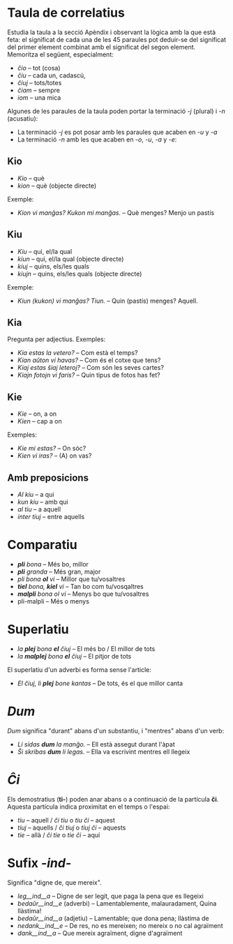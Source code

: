 # Taula de correlatius

Estudia la taula a la secció Apèndix i observant la lògica amb la que està feta: el significat de cada una de les 45 paraules pot deduir-se del significat del primer element combinat amb el significat del segon element. Memoritza el següent, especialment:

- *ĉio*  – tot (cosa)
- *ĉiu*  – cada un, cadascú, 
- *ĉiuj*  – tots/totes
- *ĉiam* – sempre
- *iom* – una mica

Algunes de les paraules de la taula poden portar la terminació *-j* (plural) i *-n* (acusatiu):

- La terminació *-j* es pot posar amb les paraules que acaben en *-u* y *-a*
- La terminació *-n* amb les que acaben en *-o*, *-u*, *-a* y *-e*:

## Kio 

- *Kio* – què 
- *kion* – què (objecte directe)

Exemple: 

- *Kion vi manĝas? Kukon mi manĝas.* – Què menges? Menjo un pastís

## Kiu
- *Kiu* – qui, el/la qual
- *kiun* – qui, el/la qual (objecte directe)
- *kiuj* – quins, els/les quals
- *kiujn* – quins, els/les quals (objecte directe)

Exemple: 

- *Kiun (kukon) vi manĝas? Tiun.* – Quin (pastís) menges? Aquell.

## Kia

Pregunta per adjectius. Exemples:

- *Kia estas la vetero?* – Com està el temps?
- *Kian aŭton vi havas?* – Com és el cotxe que tens?
- *Kiaj estas ŝiaj leteroj?* – Com són les seves cartes?
- *Kiajn fotojn vi faris?* – Quin tipus de fotos has fet?

## Kie

- *Kie* – on, a on
- *Kien* – cap a on 

Exemples:

- *Kie mi estas?* – On sóc?
- *Kien vi iras?* – (A) on vas?

## Amb preposicions

- *Al kiu* – a qui
- *kun kiu* – amb qui
- *al tiu* – a aquell
- *inter tiuj* – entre aquells

# Comparatiu

- *__pli__ bona* – Més bo, millor
- *__pli__ granda* – Més gran, major
- *pli bona __ol__ vi* – Millor que tu/vosaltres
- *__tiel__ bona, __kiel__ vi* – Tan bo com tu/vosqaltres
- *__malpli__ bona ol vi* – Menys bo que tu/vosaltres
- pli-malpli – Més o menys

# Superlatiu

- *la __plej__ bona __el__ ĉiuj* – El més bo / El millor de tots
- *la __malplej__ bona __el__ ĉiuj* – El pitjor de tots

El superlatiu d'un adverbi es forma sense l'article:

- *El ĉiuj, li __plej__ bone kantas* – De tots, és el que millor canta

# *Dum* 

*Dum* significa "durant" abans d'un substantiu, i "mentres" abans d'un verb:

- *Li sidas __dum__ la manĝo.* – Ell està assegut durant l'àpat
- *Ŝi skribas __dum__ li legas.* – Ella va escrivint mentres ell llegeix

# *Ĉi*

Els demostratius (__ti-__) poden anar abans o a continuació de la partícula __ĉi__. Aquesta partícula indica proximitat en el temps o l'espai:

- *tiu* – aquell / *ĉi tiu* o *tiu ĉi* – aquest
- *tiuj* – aquells / *ĉi tiuj* o *tiuj ĉi* – aquests
- *tie* – allà / *ĉi tie* o *tie ĉi* – aquí

# Sufix *-ind-*

Significa "digne de, que mereix".

- *leg__ind__a* – Digne de ser legit, que paga la pena que es llegeixi
- *bedaŭr__ind__e* (adverbi) – Lamentablemente, malauradament, Quina llàstima!
- *bedaŭr__ind__a* (adjetiu) – Lamentable; que dona pena; llàstima de
- *nedank__ind__e* – De res, no es mereixen; no mereix o no cal agraïment
- *dank__ind__a* – Que mereix agraïment, digne d'agraïment

 

